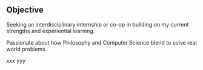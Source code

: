 ## Objective

Seeking an interdisciplinary internship or co-op in building on my current strengths and experiential learning.

Passionate about how Philosophy and Computer Science blend to solve real world problems.

xxx
yyy

